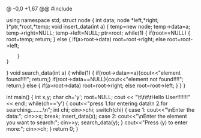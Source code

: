 @ -0,0 +1,67 @@
#include <iostream>

using namespace std;
struct node
{
    int data;
    node *left,*right;
}*ptr,*root,*temp;
void insert_data(int a)
{
    temp=new node;
    temp->data=a;
    temp->right=NULL;
    temp->left=NULL;
    ptr=root;
    while(1)
    {
        if(root==NULL) { root=temp; return; }
        else
        {
         if(a>root->data)
          root=root->right;
         else root=root->left;

        }
    }
}
void search_data(int a)
{
    while(1)
    {
        if(root->data==a){cout<<"element found!!!!"; return;}
        if(root->data==NULL){cout<<"element not found!!!!"; return;}
        else
        {
            if(a>root->data)
                root=root->right;
            else root=root->left;
        }
    }
}

int main()
{
    int x,y;
    char ch='y';
    root=NULL;
    cout << "\t\t\t\tHello User!!!!!!!" << endl;
    while(ch=='y')
    {
        cout<<"press 1.for entering data\n      2.for searching........\n";
        int chi;
        cin>>chi;
        switch(chi)
        {
        case 1:  cout<<"\nEnter the data:";
                cin>>x; break;
                insert_data(x);
        case 2: cout<<"\nEnter the element you want to search:";
                cin>>y;
                search_data(y);
        }
        cout<<"Press (y) to enter more:";
        cin>>ch;
    }
    return 0;
}
